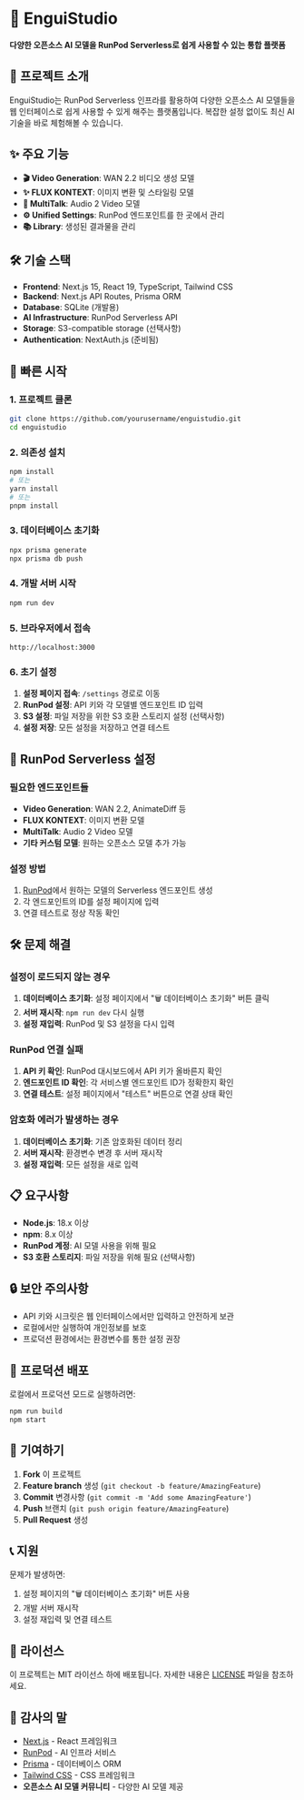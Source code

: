 # 🚀 EnguiStudio

**다양한 오픈소스 AI 모델을 RunPod Serverless로 쉽게 사용할 수 있는 통합 플랫폼**

## 🎯 프로젝트 소개

EnguiStudio는 RunPod Serverless 인프라를 활용하여 다양한 오픈소스 AI 모델들을 웹 인터페이스로 쉽게 사용할 수 있게 해주는 플랫폼입니다. 복잡한 설정 없이도 최신 AI 기술을 바로 체험해볼 수 있습니다.

## ✨ 주요 기능

- **🎬 Video Generation**: WAN 2.2 비디오 생성 모델
- **✨ FLUX KONTEXT**: 이미지 변환 및 스타일링 모델
- **🎤 MultiTalk**: Audio 2 Video 모델
- **⚙️ Unified Settings**: RunPod 엔드포인트를 한 곳에서 관리
- **📚 Library**: 생성된 결과물을 관리

## 🛠️ 기술 스택

- **Frontend**: Next.js 15, React 19, TypeScript, Tailwind CSS
- **Backend**: Next.js API Routes, Prisma ORM
- **Database**: SQLite (개발용)
- **AI Infrastructure**: RunPod Serverless API
- **Storage**: S3-compatible storage (선택사항)
- **Authentication**: NextAuth.js (준비됨)

## 🚀 빠른 시작

### 1. 프로젝트 클론
```bash
git clone https://github.com/yourusername/enguistudio.git
cd enguistudio
```

### 2. 의존성 설치
```bash
npm install
# 또는
yarn install
# 또는
pnpm install
```

### 3. 데이터베이스 초기화
```bash
npx prisma generate
npx prisma db push
```

### 4. 개발 서버 시작
```bash
npm run dev
```

### 5. 브라우저에서 접속
```
http://localhost:3000
```

### 6. 초기 설정
1. **설정 페이지 접속**: `/settings` 경로로 이동
2. **RunPod 설정**: API 키와 각 모델별 엔드포인트 ID 입력
3. **S3 설정**: 파일 저장을 위한 S3 호환 스토리지 설정 (선택사항)
4. **설정 저장**: 모든 설정을 저장하고 연결 테스트

## 🔧 RunPod Serverless 설정

### 필요한 엔드포인트들
- **Video Generation**: WAN 2.2, AnimateDiff 등
- **FLUX KONTEXT**: 이미지 변환 모델
- **MultiTalk**: Audio 2 Video 모델
- **기타 커스텀 모델**: 원하는 오픈소스 모델 추가 가능

### 설정 방법
1. [RunPod](https://runpod.io/)에서 원하는 모델의 Serverless 엔드포인트 생성
2. 각 엔드포인트의 ID를 설정 페이지에 입력
3. 연결 테스트로 정상 작동 확인

## 🛠️ 문제 해결

### 설정이 로드되지 않는 경우
1. **데이터베이스 초기화**: 설정 페이지에서 "🗑️ 데이터베이스 초기화" 버튼 클릭
2. **서버 재시작**: `npm run dev` 다시 실행
3. **설정 재입력**: RunPod 및 S3 설정을 다시 입력

### RunPod 연결 실패
1. **API 키 확인**: RunPod 대시보드에서 API 키가 올바른지 확인
2. **엔드포인트 ID 확인**: 각 서비스별 엔드포인트 ID가 정확한지 확인
3. **연결 테스트**: 설정 페이지에서 "테스트" 버튼으로 연결 상태 확인

### 암호화 에러가 발생하는 경우
1. **데이터베이스 초기화**: 기존 암호화된 데이터 정리
2. **서버 재시작**: 환경변수 변경 후 서버 재시작
3. **설정 재입력**: 모든 설정을 새로 입력

## 📋 요구사항

- **Node.js**: 18.x 이상
- **npm**: 8.x 이상
- **RunPod 계정**: AI 모델 사용을 위해 필요
- **S3 호환 스토리지**: 파일 저장을 위해 필요 (선택사항)

## 🔒 보안 주의사항

- API 키와 시크릿은 웹 인터페이스에서만 입력하고 안전하게 보관
- 로컬에서만 실행하여 개인정보를 보호
- 프로덕션 환경에서는 환경변수를 통한 설정 권장

## 🚀 프로덕션 배포

로컬에서 프로덕션 모드로 실행하려면:
```bash
npm run build
npm start
```

## 🤝 기여하기

1. **Fork** 이 프로젝트
2. **Feature branch** 생성 (`git checkout -b feature/AmazingFeature`)
3. **Commit** 변경사항 (`git commit -m 'Add some AmazingFeature'`)
4. **Push** 브랜치 (`git push origin feature/AmazingFeature`)
5. **Pull Request** 생성

## 📞 지원

문제가 발생하면:
1. 설정 페이지의 "🗑️ 데이터베이스 초기화" 버튼 사용
2. 개발 서버 재시작
3. 설정 재입력 및 연결 테스트

## 📄 라이선스

이 프로젝트는 MIT 라이선스 하에 배포됩니다. 자세한 내용은 [LICENSE](LICENSE) 파일을 참조하세요.

## 🙏 감사의 말

- [Next.js](https://nextjs.org/) - React 프레임워크
- [RunPod](https://runpod.io/) - AI 인프라 서비스
- [Prisma](https://www.prisma.io/) - 데이터베이스 ORM
- [Tailwind CSS](https://tailwindcss.com/) - CSS 프레임워크
- **오픈소스 AI 모델 커뮤니티** - 다양한 AI 모델 제공
